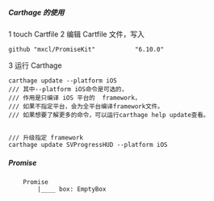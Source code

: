 ##### Carthage 的使用

1 touch Cartfile
2 编辑 Cartfile 文件，写入
```
github "mxcl/PromiseKit"           "6.10.0"
```
3 运行 Carthage
```
carthage update --platform iOS
/// 其中--platform iOS命令是可选的，
/// 作用是只编译 iOS 平台的  framework，
/// 如果不指定平台，会为全平台编译framework文件。
/// 如果想要了解更多的命令，可以运行carthage help update查看。


/// 升级指定 framework
carthage update SVProgressHUD --platform iOS
```
##### Promise

```
    Promise 
        |____ box: EmptyBox
```
